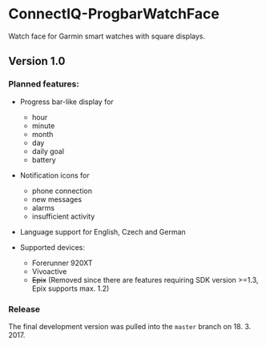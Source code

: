 # ConnectIQ-ProgbarWatchFace
Watch face for Garmin smart watches with square displays.

## Version 1.0 
  
  ### Planned features:  

  - Progress bar-like display for 
     - hour 
     - minute
     - month
     - day 
     - daily goal
     - battery
  
  - Notification icons for 
      - phone connection
      - new messages
      - alarms 
      - insufficient activity

  - Language support for English, Czech and German
  - Supported devices: 
    - Forerunner 920XT
    - Vivoactive
    - ~~Epix~~ (Removed since there are features requiring SDK version >=1.3, Epix supports max. 1.2)

  ### Release
  The final development version was pulled into the `master` branch on 18. 3. 2017.



